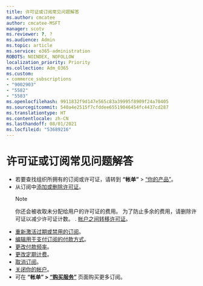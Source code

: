 ```yaml
---
title: 许可证或订阅常见问题解答
ms.author: cmcatee
author: cmcatee-MSFT
manager: scotv
ms.reviewer: ?, ?
ms.audience: Admin
ms.topic: article
ms.service: o365-administration
ROBOTS: NOINDEX, NOFOLLOW
localization_priority: Priority
ms.collection: Adm_O365
ms.custom:
- commerce_subscriptions
- "9002903"
- "5582"
- "5583"
ms.openlocfilehash: 9911832f9d147e565c83a39995f8909f24a70405
ms.sourcegitcommit: 540a4e2515f7cfddee65519046454fc4437cd287
ms.translationtype: HT
ms.contentlocale: zh-CN
ms.lasthandoff: 08/01/2021
ms.locfileid: "53689216"
---
```

# <a name="license-or-subscription-faq"></a>许可证或订阅常见问题解答

- 若要查找组织所拥有的订阅或许可证，请转到 **“帐单”** > [“你的产品”](https://go.microsoft.com/fwlink/p/?linkid=842054)。
- 从订阅中[添加或删除许可证](https://docs.microsoft.com/alchemyinsights/how-to-add-or-reduce-licenses)。
    > [!NOTE]
    > 你还会被收取未分配给用户的许可证的费用。 为了防止多余的费用，请删除许可证以减少许可证计数。
. [帐户之间转移许可证](https://docs.microsoft.com/alchemyinsights/transfer-licenses-between-tenants)。
- [重新激活过期或禁用的订阅](https://go.microsoft.com/fwlink/p/?linkid=2117519)。
- [编辑用于支付订阅的付款方式](https://go.microsoft.com/fwlink/p/?linkid=2117167)。
- [更改付款频率](https://go.microsoft.com/fwlink/p/?linkid=2119112)。
- [更改定期计费](https://go.microsoft.com/fwlink/p/?linkid=2119216)。
- [取消订阅](https://go.microsoft.com/fwlink/p/?linkid=2119113)。
- [关闭你的帐户](https://docs.microsoft.com/alchemyinsights/how-to-close-your-account)。
- 可在 **“帐单” > [“购买服务”](https://go.microsoft.com/fwlink/p/?linkid=868433)** 页面购买更多订阅。